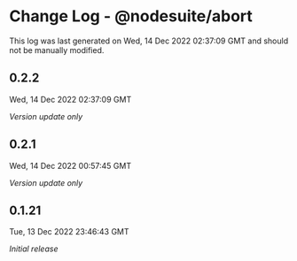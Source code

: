 # Change Log - @nodesuite/abort

This log was last generated on Wed, 14 Dec 2022 02:37:09 GMT and should not be manually modified.

## 0.2.2
Wed, 14 Dec 2022 02:37:09 GMT

_Version update only_

## 0.2.1
Wed, 14 Dec 2022 00:57:45 GMT

_Version update only_

## 0.1.21
Tue, 13 Dec 2022 23:46:43 GMT

_Initial release_

